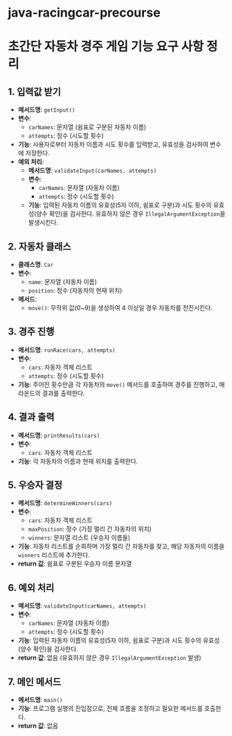 # java-racingcar-precourse
# 초간단 자동차 경주 게임 기능 요구 사항 정리

## 1. 입력값 받기
- **메서드명**: `getInput()`
- **변수**:
  - `carNames`: 문자열 (쉼표로 구분된 자동차 이름)
  - `attempts`: 정수 (시도할 횟수)
- **기능**: 사용자로부터 자동차 이름과 시도 횟수를 입력받고, 유효성을 검사하여 변수에 저장한다.
- **예외 처리**:
  - **메서드명**: `validateInput(carNames, attempts)`
  - **변수**:
    - `carNames`: 문자열 (자동차 이름)
    - `attempts`: 정수 (시도할 횟수)
  - **기능**: 입력된 자동차 이름의 유효성(5자 이하, 쉼표로 구분)과 시도 횟수의 유효성(양수 확인)을 검사한다. 유효하지 않은 경우 `IllegalArgumentException`을 발생시킨다.

## 2. 자동차 클래스
- **클래스명**: `Car`
- **변수**:
  - `name`: 문자열 (자동차 이름)
  - `position`: 정수 (자동차의 현재 위치)
- **메서드**:
  - `move()`: 무작위 값(0~9)을 생성하여 4 이상일 경우 자동차를 전진시킨다.

## 3. 경주 진행
- **메서드명**: `runRace(cars, attempts)`
- **변수**:
  - `cars`: 자동차 객체 리스트
  - `attempts`: 정수 (시도할 횟수)
- **기능**: 주어진 횟수만큼 각 자동차의 `move()` 메서드를 호출하여 경주를 진행하고, 매 라운드의 결과를 출력한다.

## 4. 결과 출력
- **메서드명**: `printResults(cars)`
- **변수**:
  - `cars`: 자동차 객체 리스트
- **기능**: 각 자동차의 이름과 현재 위치를 출력한다.

## 5. 우승자 결정
- **메서드명**: `determineWinners(cars)`
- **변수**:
  - `cars`: 자동차 객체 리스트
  - `maxPosition`: 정수 (가장 멀리 간 자동차의 위치)
  - `winners`: 문자열 리스트 (우승자 이름들)
- **기능**: 자동차 리스트를 순회하며 가장 멀리 간 자동차를 찾고, 해당 자동차의 이름을 `winners` 리스트에 추가한다.
- **return 값**: 쉼표로 구분된 우승자 이름 문자열

## 6. 예외 처리
- **메서드명**: `validateInput(carNames, attempts)`
- **변수**:
  - `carNames`: 문자열 (자동차 이름)
  - `attempts`: 정수 (시도할 횟수)
- **기능**: 입력된 자동차 이름의 유효성(5자 이하, 쉼표로 구분)과 시도 횟수의 유효성(양수 확인)을 검사한다.
- **return 값**: 없음 (유효하지 않은 경우 `IllegalArgumentException` 발생)

## 7. 메인 메서드
- **메서드명**: `main()`
- **기능**: 프로그램 실행의 진입점으로, 전체 흐름을 조정하고 필요한 메서드를 호출한다.
- **return 값**: 없음
